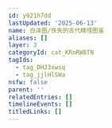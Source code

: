 ```yaml
---
id: y921h7dd
lastUpdated: '2025-06-13'
name: 白泽图/佚失的古代精怪图鉴
aliases: []
layer: 3
categoryId: cat_KRnRW8TN
tagIds:
  - tag_DHJ3xwsq
  - tag_jjlHlSWa
nsfw: false
parent: ''
relatedEntries: []
timelineEvents: []
titledLinks: []
---
```


